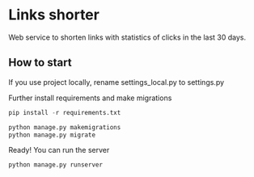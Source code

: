 # Links shorter
Web service to shorten links with statistics of clicks in the last 30 days.

## How to start
If you use project locally, rename settings_local.py to settings.py

Further install requirements and make migrations

```python
pip install -r requirements.txt
```

```python
python manage.py makemigrations
python manage.py migrate
```

Ready! You can run the server

```python
python manage.py runserver
```
